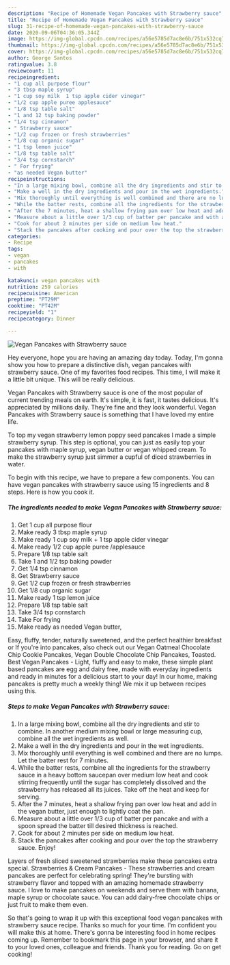 ```yaml
---
description: "Recipe of Homemade Vegan Pancakes with Strawberry sauce"
title: "Recipe of Homemade Vegan Pancakes with Strawberry sauce"
slug: 31-recipe-of-homemade-vegan-pancakes-with-strawberry-sauce
date: 2020-09-06T04:36:05.344Z
image: https://img-global.cpcdn.com/recipes/a56e5785d7ac8e6b/751x532cq70/vegan-pancakes-with-strawberry-sauce-recipe-main-photo.jpg
thumbnail: https://img-global.cpcdn.com/recipes/a56e5785d7ac8e6b/751x532cq70/vegan-pancakes-with-strawberry-sauce-recipe-main-photo.jpg
cover: https://img-global.cpcdn.com/recipes/a56e5785d7ac8e6b/751x532cq70/vegan-pancakes-with-strawberry-sauce-recipe-main-photo.jpg
author: George Santos
ratingvalue: 3.8
reviewcount: 11
recipeingredient:
- "1 cup all purpose flour"
- "3 tbsp maple syrup"
- "1 cup soy milk  1 tsp apple cider vinegar"
- "1/2 cup apple puree applesauce"
- "1/8 tsp table salt"
- "1 and 12 tsp baking powder"
- "1/4 tsp cinnamon"
- " Strawberry sauce"
- "1/2 cup frozen or fresh strawberries"
- "1/8 cup organic sugar"
- "1 tsp lemon juice"
- "1/8 tsp table salt"
- "3/4 tsp cornstarch"
- " For frying"
- "as needed Vegan butter"
recipeinstructions:
- "In a large mixing bowl, combine all the dry ingredients and stir to combine. In another medium mixing bowl or large measuring cup, combine all the wet ingredients as well."
- "Make a well in the dry ingredients and pour in the wet ingredients."
- "Mix thoroughly until everything is well combined and there are no lumps. Let the batter rest for 7 minutes."
- "While the batter rests, combine all the ingredients for the strawberry sauce in a heavy bottom saucepan over medium low heat and cook stirring frequently until the sugar has completely dissolved and the strawberry has released all its juices. Take off the heat and keep for serving."
- "After the 7 minutes, heat a shallow frying pan over low heat and add in the vegan butter, just enough to lightly coat the pan."
- "Measure about a little over 1/3 cup of batter per pancake and with a spoon spread the batter till desired thickness is reached."
- "Cook for about 2 minutes per side on medium low heat."
- "Stack the pancakes after cooking and pour over the top the strawberry sauce. Enjoy!"
categories:
- Recipe
tags:
- vegan
- pancakes
- with

katakunci: vegan pancakes with 
nutrition: 259 calories
recipecuisine: American
preptime: "PT29M"
cooktime: "PT42M"
recipeyield: "1"
recipecategory: Dinner

---
```



![Vegan Pancakes with Strawberry sauce](https://img-global.cpcdn.com/recipes/a56e5785d7ac8e6b/751x532cq70/vegan-pancakes-with-strawberry-sauce-recipe-main-photo.jpg)

Hey everyone, hope you are having an amazing day today. Today, I'm gonna show you how to prepare a distinctive dish, vegan pancakes with strawberry sauce. One of my favorites food recipes. This time, I will make it a little bit unique. This will be really delicious.

Vegan Pancakes with Strawberry sauce is one of the most popular of current trending meals on earth. It's simple, it is fast, it tastes delicious. It's appreciated by millions daily. They're fine and they look wonderful. Vegan Pancakes with Strawberry sauce is something that I have loved my entire life.

To top my vegan strawberry lemon poppy seed pancakes I made a simple strawberry syrup. This step is optional, you can just as easily top your pancakes with maple syrup, vegan butter or vegan whipped cream. To make the strawberry syrup just simmer a cupful of diced strawberries in water.


To begin with this recipe, we have to prepare a few components. You can have vegan pancakes with strawberry sauce using 15 ingredients and 8 steps. Here is how you cook it.

<!--inarticleads1-->

##### The ingredients needed to make Vegan Pancakes with Strawberry sauce:

1. Get 1 cup all purpose flour
1. Make ready 3 tbsp maple syrup
1. Make ready 1 cup soy milk + 1 tsp apple cider vinegar
1. Make ready 1/2 cup apple puree /applesauce
1. Prepare 1/8 tsp table salt
1. Take 1 and 1/2 tsp baking powder
1. Get 1/4 tsp cinnamon
1. Get  Strawberry sauce
1. Get 1/2 cup frozen or fresh strawberries
1. Get 1/8 cup organic sugar
1. Make ready 1 tsp lemon juice
1. Prepare 1/8 tsp table salt
1. Take 3/4 tsp cornstarch
1. Take  For frying
1. Make ready as needed Vegan butter,


Easy, fluffy, tender, naturally sweetened, and the perfect healthier breakfast or If you&#39;re into pancakes, also check out our Vegan Oatmeal Chocolate Chip Cookie Pancakes, Vegan Double Chocolate Chip Pancakes, Toasted. Best Vegan Pancakes - Light, fluffy and easy to make, these simple plant based pancakes are egg and dairy free, made with everyday ingredients and ready in minutes for a delicious start to your day! In our home, making pancakes is pretty much a weekly thing! We mix it up between recipes using this. 

<!--inarticleads2-->

##### Steps to make Vegan Pancakes with Strawberry sauce:

1. In a large mixing bowl, combine all the dry ingredients and stir to combine. In another medium mixing bowl or large measuring cup, combine all the wet ingredients as well.
1. Make a well in the dry ingredients and pour in the wet ingredients.
1. Mix thoroughly until everything is well combined and there are no lumps. Let the batter rest for 7 minutes.
1. While the batter rests, combine all the ingredients for the strawberry sauce in a heavy bottom saucepan over medium low heat and cook stirring frequently until the sugar has completely dissolved and the strawberry has released all its juices. Take off the heat and keep for serving.
1. After the 7 minutes, heat a shallow frying pan over low heat and add in the vegan butter, just enough to lightly coat the pan.
1. Measure about a little over 1/3 cup of batter per pancake and with a spoon spread the batter till desired thickness is reached.
1. Cook for about 2 minutes per side on medium low heat.
1. Stack the pancakes after cooking and pour over the top the strawberry sauce. Enjoy!


Layers of fresh sliced sweetened strawberries make these pancakes extra special. Strawberries &amp; Cream Pancakes - These strawberries and cream pancakes are perfect for celebrating spring! They&#39;re bursting with strawberry flavor and topped with an amazing homemade strawberry sauce. I love to make pancakes on weekends and serve them with banana, maple syrup or chocolate sauce. You can add dairy-free chocolate chips or just fruit to make them even. 

So that's going to wrap it up with this exceptional food vegan pancakes with strawberry sauce recipe. Thanks so much for your time. I'm confident you will make this at home. There's gonna be interesting food in home recipes coming up. Remember to bookmark this page in your browser, and share it to your loved ones, colleague and friends. Thank you for reading. Go on get cooking!
